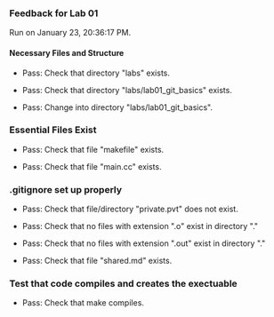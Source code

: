 ### Feedback for Lab 01

Run on January 23, 20:36:17 PM.


#### Necessary Files and Structure

+ Pass: Check that directory "labs" exists.

+ Pass: Check that directory "labs/lab01_git_basics" exists.

+ Pass: Change into directory "labs/lab01_git_basics".


### Essential Files Exist

+ Pass: Check that file "makefile" exists.

+ Pass: Check that file "main.cc" exists.


### .gitignore set up properly

+ Pass: Check that file/directory "private.pvt" does not exist.

+ Pass: Check that no files with extension ".o" exist in directory "."

+ Pass: Check that no files with extension ".out" exist in directory "."

+ Pass: Check that file "shared.md" exists.


### Test that code compiles and creates the exectuable

+ Pass: Check that make compiles.



